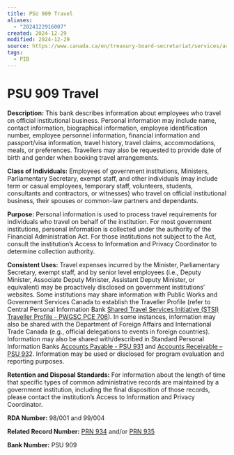 ```yaml
---
title: PSU 909 Travel
aliases:
  - "2024122916007"
created: 2024-12-29
modified: 2024-12-29
source: https://www.canada.ca/en/treasury-board-secretariat/services/access-information-privacy/access-information/info-source/standard-personal-information-banks.html
tags:
  - PIB
---
```

# PSU 909 Travel

**Description:** This bank describes information about employees who travel on official institutional business. Personal information may include name, contact information, biographical information, employee identification number, employee personnel information, financial information and passport/visa information, travel history, travel claims, accommodations, meals, or preferences. Travellers may also be requested to provide date of birth and gender when booking travel arrangements.

**Class of Individuals:** Employees of government institutions, Ministers, Parliamentary Secretary, exempt staff, and other individuals (may include term or casual employees, temporary staff, volunteers, students, consultants and contractors, or witnesses) who travel on official institutional business, their spouses or common-law partners and dependants.

**Purpose:** Personal information is used to process travel requirements for individuals who travel on behalf of the institution. For most government institutions, personal information is collected under the authority of the Financial Administration Act. For those institutions not subject to the Act, consult the institution’s Access to Information and Privacy Coordinator to determine collection authority.

**Consistent Uses:** Travel expenses incurred by the Minister, Parliamentary Secretary, exempt staff, and by senior level employees (i.e., Deputy Minister, Associate Deputy Minister, Assistant Deputy Minister, or equivalent) may be proactively disclosed on government institutions’ websites. Some institutions may share information with Public Works and Government Services Canada to establish the Traveller Profile (refer to Central Personal Information Bank [Shared Travel Services Initiative (STSI) Traveller Profile - PWGSC PCE 706](http://www.tpsgc-pwgsc.gc.ca/aiprp-atip/index-eng.html)). In some instances, information may also be shared with the Department of Foreign Affairs and International Trade Canada (e.g., official delegations to events in foreign countries). Information may also be shared with/described in Standard Personal Information Banks [Accounts Payable - PSU 931](https://www.canada.ca/en/treasury-board-secretariat/services/access-information-privacy/access-information/info-source/standard-personal-information-banks.html#psu931) and [Accounts Receivable – PSU 93](https://www.canada.ca/en/treasury-board-secretariat/services/access-information-privacy/access-information/info-source/standard-personal-information-banks.html#psu932)2. Information may be used or disclosed for program evaluation and reporting purposes.

**Retention and Disposal Standards:** For information about the length of time that specific types of common administrative records are maintained by a government institution, including the final disposition of those records, please contact the institution’s Access to Information and Privacy Coordinator.

**RDA Number:** 98/001 and 99/004

**Related Record Number:** [PRN 934](https://www.canada.ca/en/treasury-board-secretariat/services/access-information-privacy/access-information/information-about-programs-information-holdings/standard-classes-records.html#prn934) and/or [PRN 935](https://www.canada.ca/en/treasury-board-secretariat/services/access-information-privacy/access-information/information-about-programs-information-holdings/standard-classes-records.html#prn935)

**Bank Number:** PSU 909

